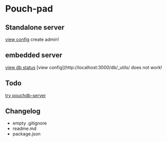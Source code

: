 
Pouch-pad
===

Standalone server
---
[view config](http://localhost:5984/_utils/)
create admin!

embedded server
---
[view db status](http://localhost:3000/db)
[view config](http://localhost:3000/db/_utils/
does not work!

Todo
---
[try pouchdb-server](https://github.com/pouchdb/pouchdb-server)

Changelog
---

- empty .gitignore
- readme.md
- package.json